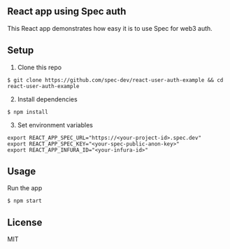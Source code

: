 ## React app using Spec auth

This React app demonstrates how easy it is to use Spec for web3 auth.

## Setup

1) Clone this repo

```
$ git clone https://github.com/spec-dev/react-user-auth-example && cd react-user-auth-example
```

2) Install dependencies

```
$ npm install
```

3) Set environment variables

```
export REACT_APP_SPEC_URL="https://<your-project-id>.spec.dev"
export REACT_APP_SPEC_KEY="<your-spec-public-anon-key>"
export REACT_APP_INFURA_ID="<your-infura-id>"
```

## Usage

Run the app

```
$ npm start
```

## License

MIT